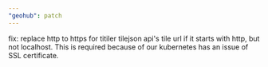 ```yaml
---
"geohub": patch
---
```


fix: replace http to https for titiler tilejson api's tile url if it starts with http, but not localhost. This is required because of our kubernetes has an issue of SSL certificate.
